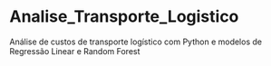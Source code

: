 # Analise_Transporte_Logistico
Análise de custos de transporte logístico com Python e modelos de Regressão Linear e Random Forest
